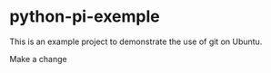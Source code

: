 # python-pi-exemple
This is an example project to demonstrate the use of git on Ubuntu.

Make a change